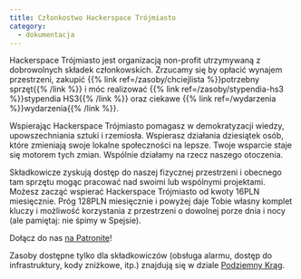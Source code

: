 ```yaml
---
title: Członkostwo Hackerspace Trójmiasto
category:
  - dokumentacja
---
```


Hackerspace Trójmiasto jest organizacją non-profit utrzymywaną z dobrowolnych składek członkowskich. Zrzucamy się by opłacić wynajem przestrzeni, zakupić {{% link ref=/zasoby/chciejlista %}}potrzebny sprzęt{{% /link %}} i móc realizować {{% link ref=/zasoby/stypendia-hs3 %}}stypendia HS3{{% /link %}} oraz ciekawe {{% link ref=/wydarzenia %}}wydarzenia{{% /link %}}.

Wspierając Hackerspace Trójmiasto pomagasz w demokratyzacji wiedzy, upowszechniania sztuki i rzemiosła. Wspierasz działania dziesiątek osób, które zmieniają swoje lokalne społeczności na lepsze. Twoje wsparcie staje się motorem tych zmian. Wspólnie działamy na rzecz naszego otoczenia.

Składkowicze zyskują dostęp do naszej fizycznej przestrzeni i obecnego tam sprzętu mogąc pracować nad swoimi lub wspólnymi projektami. Możesz zacząć wspierać Hackerspace Trójmiasto od kwoty 16PLN miesięcznie. Próg 128PLN miesięcznie i powyżej daje Tobie własny komplet kluczy i możliwość korzystania z przestrzeni o dowolnej porze dnia i nocy (ale pamiętaj: nie śpimy w Spejsie).

Dołącz do nas [na Patronite](https://patronite.pl/hs3)!

Zasoby dostępne tylko dla składkowiczów (obsługa alarmu, dostęp do infrastruktury, kody zniżkowe, itp.) znajdują się w dziale [Podziemny Krąg](https://github.com/hs3city/podziemny_krag).
